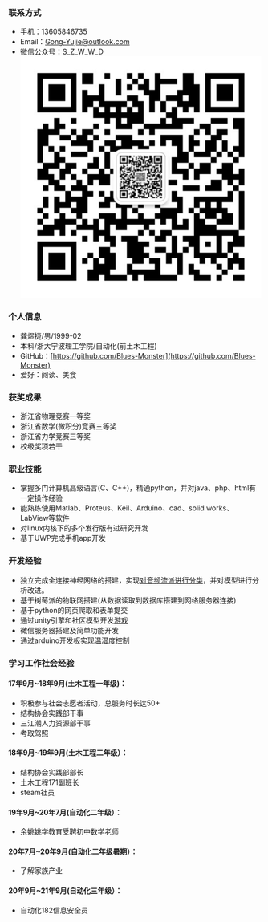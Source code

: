 
### 联系方式
 - 手机：13605846735
 - Email：Gong-Yujie@outlook.com
 - 微信公众号：S_Z_W_W_D ![](https://github.com/Blues-Monster/b_m.github.io/blob/main/img/WeChat%20subscription%20number.jpg)

### 个人信息
 - 龚煜捷/男/1999-02
 - 本科/浙大宁波理工学院/自动化(前土木工程)
 - GitHub：[https://github.com/Blues-Monster](https://github.com/Blues-Monster)
 - 爱好：阅读、美食

### 获奖成果
 - 浙江省物理竞赛一等奖
 - 浙江省数学(微积分)竞赛三等奖
 - 浙江省力学竞赛三等奖
 - 校级奖项若干

### 职业技能
 - 掌握多门计算机高级语言(C、C++)，精通python，并对java、php、html有一定操作经验
 - 能熟练使用Matlab、Proteus、Keil、Arduino、cad、solid works、LabView等软件
 - 对linux内核下的多个发行版有过研究开发
 - 基于UWP完成手机app开发

### 开发经验
 - 独立完成全连接神经网络的搭建，实现[对音频流派进行分类](https://github.com/Blues-Monster/sound_Recognition)，并对模型进行分析改进。
 - 基于树莓派的物联网搭建(从数据读取到数据库搭建到网络服务器连接)
 - 基于python的网页爬取和表单提交
 - 通过unity引擎和社区模型开发[游戏](https://play.unity.com/mg/other/webgl-builds-42268)
 - 微信服务器搭建及简单功能开发
 - 通过arduino开发板实现温湿度控制

### 学习工作社会经验
#### 17年9月~18年9月(土木工程一年级)：
 - 积极参与社会志愿者活动，总服务时长达50+
 - 结构协会实践部干事
 - 三江潮人力资源部干事
 - 考取驾照

#### 18年9月~19年9月(土木工程二年级）：
 - 结构协会实践部部长
 - 土木工程171副班长
 - steam社员

#### 19年9月~20年7月(自动化二年级）：
 - 余姚姚学教育受聘初中数学老师

#### 20年7月~20年9月(自动化二年级暑期）：
 - 了解家族产业

#### 20年9月~21年9月(自动化三年级）：
 - 自动化182信息安全员
